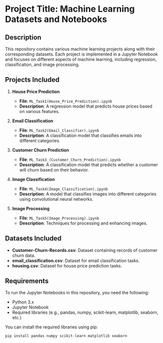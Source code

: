 # Project Title: Machine Learning Datasets and Notebooks

## Description
This repository contains various machine learning projects along with their corresponding datasets. Each project is implemented in a Jupyter Notebook and focuses on different aspects of machine learning, including regression, classification, and image processing.

## Projects Included
1. **House Price Prediction**
   - **File**: `ML_Task1(House_Price_Prediction).ipynb`
   - **Description**: A regression model that predicts house prices based on various features.

2. **Email Classification**
   - **File**: `ML_Task2(Email_Classifier).ipynb`
   - **Description**: A classification model that classifies emails into different categories.

3. **Customer Churn Prediction**
   - **File**: `ML_Task3_(Customer_Churn_Prediction).ipynb`
   - **Description**: A classification model that predicts whether a customer will churn based on their behavior.

4. **Image Classification**
   - **File**: `ML_Task4(Image_Classification).ipynb`
   - **Description**: A model that classifies images into different categories using convolutional neural networks.

5. **Image Processing**
   - **File**: `ML_Task5(Image_Processing).ipynb`
   - **Description**: Techniques for processing and enhancing images.

## Datasets Included
- **Customer-Churn-Records.csv**: Dataset containing records of customer churn data.
- **email_classification.csv**: Dataset for email classification tasks.
- **housing.csv**: Dataset for house price prediction tasks.

## Requirements
To run the Jupyter Notebooks in this repository, you need the following:
- Python 3.x
- Jupyter Notebook
- Required libraries (e.g., pandas, numpy, scikit-learn, matplotlib, seaborn, etc.)

You can install the required libraries using pip:
```bash
pip install pandas numpy scikit-learn matplotlib seaborn

